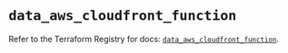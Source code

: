 # `data_aws_cloudfront_function`

Refer to the Terraform Registry for docs: [`data_aws_cloudfront_function`](https://registry.terraform.io/providers/hashicorp/aws/4.54.0/docs/data-sources/cloudfront_function).
